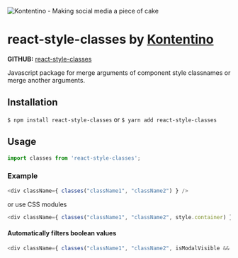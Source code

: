 ![Kontentino - Making social media a piece of cake](https://static.kontentino.com/img/logo/logo.svg)

# react-style-classes by [Kontentino](https://www.kontentino.com/)

**GITHUB:** [react-style-classes](https://github.com/kontentino/react-style-classes)

Javascript package for merge arguments of component style classnames or merge another arguments.

## Installation
`$ npm install react-style-classes`
or
`$ yarn add react-style-classes`

## Usage
```javascript
import classes from 'react-style-classes';
```

### Example
```javascript
<div className={ classes("className1", "className2") } />
```
or use CSS modules
```javascript
<div className={ classes("className1", "className2", style.container) } />
```

#### Automatically filters boolean values
```javascript
<div className={ classes("className1", "className2", isModalVisible && style.modalWrapperVisible) } />
```
